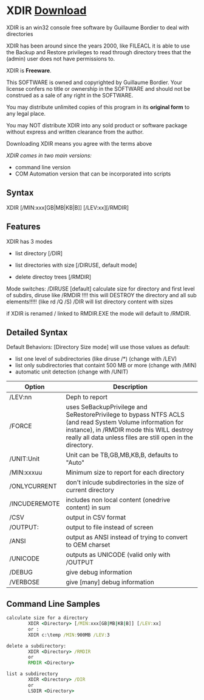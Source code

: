 # XDIR [Download](./files/xdir.exe)



XDIR is an win32 console  free software by Guillaume Bordier to deal with directories

XDIR has been around since the years 2000, like FILEACL it is able to use the Backup and Restore privileges to read through directory trees that the (admin) user does not have permissions to.

XDIR  is **Freeware**.    

This SOFTWARE is owned and copyrighted by Guillaume Bordier. Your license  confers no title or ownership in the SOFTWARE and should not be construed as  a sale of any right in the SOFTWARE.    

You may distribute unlimited copies of this program in its **original form**  to any legal place.  

You may NOT distribute XDIR into any sold product or software package  without express and written clearance from the author.   

Downloading XDIR means you agree with  the terms above   

*XDIR comes in two main versions:*    

- command line version
- COM Automation version that can be incorporated into scripts 



## Syntax

XDIR <Directory> [/MIN:xxx\[GB|MB|KB|B]\] \[/LEV:xx\]\[/RMDIR\]



## Features

XDIR has 3 modes

- list directory [/DIR]

- list directories with size [/DIRUSE, default mode]
- delete directoy trees [/RMDIR]



Mode switches:
/DIRUSE			[default] calculate size for directory and first level of subdirs, diruse like
/RMDIR			!!!! this will DESTROY the directory and all sub elements!!!!! (like rd /Q /S)
/DIR						will list directory content with sizes

if XDIR is renamed /  linked to RMDIR.EXE the mode will default to /RMDIR.



## Detailed Syntax 

Default Behaviors:
[Directory Size mode] will use those values as default:

- list one level of subdirectories (like diruse /*) (change with /LEV)
- list only subdirectories that containt 500 MB or more (change with /MIN)
- automatic unit detection (change with /UNIT)



| Option     | Description                                                  |
| ---------- | ------------------------------------------------------------ |
| /LEV:nn    | Deph to report                                               |
| /FORCE     | uses SeBackupPrivilege and SeRestorePrivilege to bypass NTFS ACLS (and read System Volume information for instance), in /RMDIR mode                        this WILL destroy really all data unless files are still open in the directory. |
| /UNIT:Unit | Unit can be TB,GB,MB,KB,B, defaults to "Auto"                |
| /MIN:xxxuu |Minimum size to report for each directory         |
| /ONLYCURRENT | don't inlcude subdirectories in the size of current directory         |
| /INCUDEREMOTE | includes non local content (onedrive content) in sum|
|/CSV | output in CSV format|
|/OUTPUT:<file name>   |output to file instead of screen|
|/ANSI    |               output as ANSI instead of trying to convert to OEM charset|
|/UNICODE|                outputs as UNICODE (valid only with /OUTPUT|
|/DEBUG      |            give debug information|
|/VERBOSE     |           give [many] debug information|



## Command Line Samples

```cmd
calculate size for a directory
        XDIR <Directory> [/MIN:xxx[GB|MB|KB|B]] [/LEV:xx]
        or :
        XDIR c:\temp /MIN:900MB /LEV:3

delete a subdirectory:
        XDIR <Directory> /RMDIR
        or
        RMDIR <Directory>

list a subdirectory
        XDIR <Directory> /DIR
        or
        LSDIR <Directory>

```




